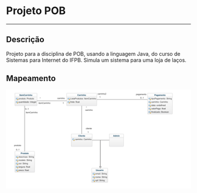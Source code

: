# Projeto POB 
---

## Descrição
Projeto para a disciplina de POB, usando a linguagem Java, do curso de Sistemas para Internet do IFPB. Simula um sistema para uma loja de laços.

## Mapeamento
![Mapenamento](https://github.com/kmlporto/LojaLacos/blob/master/mapeamento.png)



